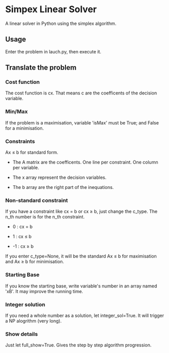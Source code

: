 # Simpex Linear Solver
A linear solver in Python using the simplex algorithm.

## Usage
Enter the problem in lauch.py, then execute it.

## Translate the problem

### Cost function
The cost function is cx. That means c are the coefficents of the decision variable.

### Min/Max
If the problem is a maximisation, variable 'isMax' must be True; and False for a minimisation.

### Constraints
Ax ≤ b for standard form.

- The A matrix are the coefficents. One line per constraint. One column per variable.

- The x array represent the decision variables.

- The b array are the right part of the inequations.

### Non-standard constraint
If you have a constraint like cx = b or cx ≥ b, just change the c_type. The n_th number is for the n_th constraint.

- 0 : cx = b

- 1 : cx ≤ b

- -1 : cx ≥ b

If you enter c_type=None, it will be the standard Ax ≤ b for maximisation and Ax ≥ b for minimisation.

### Starting Base
If you know the starting base, write variable's number in an array named 'xB'. It may improve the running time.

### Integer solution
If you need a whole number as a solution, let integer_sol=True. It will trigger a NP alogrithm (very long).

### Show details
Just let full_show=True. Gives the step by step algorithm progression.
